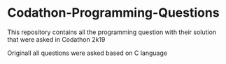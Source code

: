 # Codathon-Programming-Questions
This repository contains all the programming question with their solution that were asked in Codathon 2k19

Originall all questions were asked based on C language

